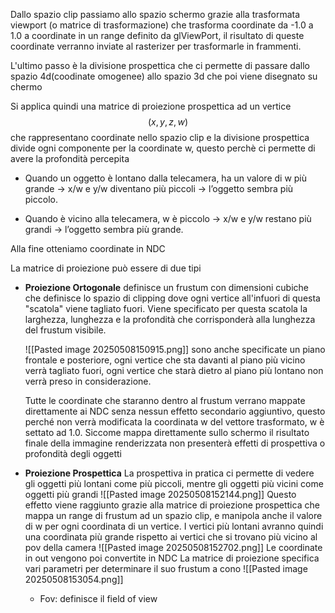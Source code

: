 Dallo spazio clip passiamo allo spazio schermo grazie alla trasformata viewport (o matrice di trasformazione) che trasforma coordinate da -1.0 a 1.0 a coordinate in un range definito da glViewPort, il risultato di queste coordinate verranno inviate al rasterizer per trasformarle in frammenti.

L'ultimo passo è la divisione prospettica che ci permette di passare dallo spazio 4d(coodinate omogenee) allo spazio 3d che poi viene disegnato su chermo

Si applica quindi una matrice di proiezione prospettica ad un vertice
$$
(x, y, z, w)
$$ che rappresentano coordinate nello spazio clip e la divisione prospettica divide ogni componente per la coordinate w, questo perchè ci permette di avere la profondità percepita 

- Quando un oggetto è lontano dalla telecamera, ha un valore di w più grande → x/w e y/w diventano più piccoli → l’oggetto sembra più piccolo.

- Quando è vicino alla telecamera, w è piccolo → x/w e y/w restano più grandi → l’oggetto sembra più grande.

Alla fine otteniamo coordinate in NDC

La matrice di proiezione può essere di due tipi
- __Proiezione Ortogonale__
	definisce un frustum con dimensioni cubiche che definisce lo spazio di clipping dove ogni vertice all'infuori di questa "scatola" viene tagliato fuori.
	Viene specificato per questa scatola la larghezza, lunghezza e la profondità che corrisponderà alla lunghezza del frustum visibile.

	![[Pasted image 20250508150915.png]]
	sono anche specificate un piano frontale e posteriore, ogni vertice che sta davanti al piano più vicino verrà tagliato fuori, ogni vertice che starà dietro al piano più lontano non verrà preso in considerazione.

	Tutte le coordinate che staranno dentro al frustum verrano mappate direttamente ai NDC senza nessun effetto secondario aggiuntivo, questo perché non verrà modificata la coordinata w del vettore trasformato, w è settato ad 1.0. Siccome mappa direttamente sullo schermo il risultato finale della immagine renderizzata non presenterà effetti di prospettiva o profondità degli oggetti

- __Proiezione Prospettica__
	La prospettiva in pratica ci permette di vedere gli oggetti più lontani come più piccoli, mentre gli oggetti più vicini come oggetti più grandi
	![[Pasted image 20250508152144.png]]
	Questo effetto viene raggiunto grazie alla matrice di proiezione prospettica che mappa un range di frustum ad un spazio clip, e manipola anche il valore di w per ogni coordinata di un vertice. I vertici più lontani avranno quindi una coordinata più grande rispetto ai vertici che si trovano più vicino al pov della camera
	![[Pasted image 20250508152702.png]] 
	Le coordinate in out vengono poi convertite in NDC
	La matrice di proiezione specifica vari parametri per determinare il suo frustum a cono
	![[Pasted image 20250508153054.png]] 
	- Fov: definisce il field of view